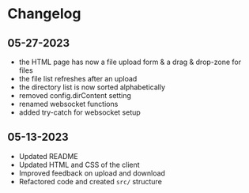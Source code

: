 # Changelog

## 05-27-2023

- the HTML page has now a file upload form & a drag & drop-zone for files
- the file list refreshes after an upload
- the directory list is now sorted alphabetically
- removed config.dirContent setting
- renamed websocket functions
- added try-catch for websocket setup

## 05-13-2023

- Updated README
- Updated HTML and CSS of the client
- Improved feedback on upload and download
- Refactored code and created `src/` structure

